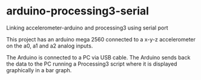 # arduino-processing3-serial
Linking accelerometer-arduino and processing3 using serial port


This project has an arduino mega 2560 connected to a x-y-z accelerometer on the a0, a1 and a2 analog inputs.

The Arduino is connected to a PC via USB cable.  The Arduino sends back the data to the PC running a Processing3 script where it is displayed graphically in a bar graph.

